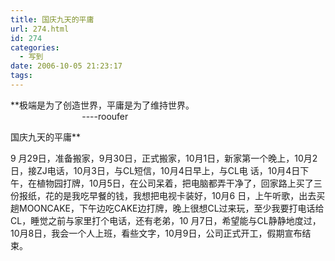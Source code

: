 ```yaml
---
title: 国庆九天的平庸
url: 274.html
id: 274
categories:
  - 写到
date: 2006-10-05 21:23:17
tags:
---
```


**极端是为了创造世界，平庸是为了维持世界。  
                             ----rooufer  
  
国庆九天的平庸**

  
9 月29日，准备搬家，9月30日，正式搬家，10月1日，新家第一个晚上，10月2日，接ZJ电话，10月3日，与CL短信，10月4日早上，与CL电 话，10月4日下午，在植物园打牌，10月5日，在公司呆着，把电脑都弄干净了，回家路上买了三份报纸，花的是我吃早餐的钱，我想把电视卡装好，10月6 日，上午听歌，出去买趟MOONCAKE，下午边吃CAKE边打牌，晚上很想CL过来玩，至少我要打电话给CL，睡觉之前与家里打个电话，还有老弟，10 月7日，希望能与CL静静地度过，10月8日，我会一个人上班，看些文字，10月9日，公司正式开工，假期宣布结束。